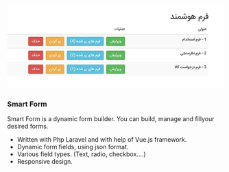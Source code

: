 ![](https://raw.githubusercontent.com/asefsoft/smart-form/master/sample/snapshots/snap1.JPG)
### Smart Form
Smart Form is a dynamic form builder. You can build, manage and fillyour desired forms.
- Written with Php Laravel and with help of Vue.js framework.
- Dynamic form fields, using json format.
- Various field types. (Text, radio, checkbox....)
- Responsive design.
